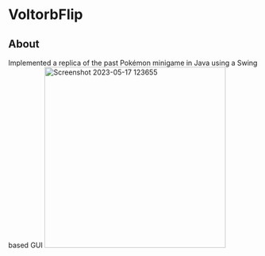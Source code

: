 # VoltorbFlip
## About
Implemented a replica of the past Pokémon minigame in Java using a Swing based GUI
<img width="365" alt="Screenshot 2023-05-17 123655" src="https://github.com/jmerheb/VoltorbFlip/assets/87794648/a212d417-26ca-4121-97a8-261c29e14277">
